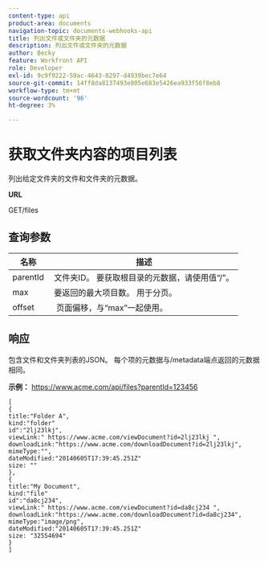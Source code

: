 ```yaml
---
content-type: api
product-area: documents
navigation-topic: documents-webhooks-api
title: 列出文件或文件夹的元数据
description: 列出文件或文件夹的元数据
author: Becky
feature: Workfront API
role: Developer
exl-id: 9c9f9222-59ac-4643-8297-d4939bec7e64
source-git-commit: 14ff8da8137493e805e683e5426ea933f56f8eb8
workflow-type: tm+mt
source-wordcount: '96'
ht-degree: 3%

---
```



# 获取文件夹内容的项目列表

列出给定文件夹的文件和文件夹的元数据。

**URL**

GET/files

## 查询参数

| 名称  | 描述 |
|---|---|
| parentId  | 文件夹ID。 要获取根目录的元数据，请使用值“/”。 |
| max  | 要返回的最大项目数。 用于分页。 |
| offset  |  页面偏移，与“max”一起使用。 |


## 响应

包含文件和文件夹列表的JSON。 每个项的元数据与/metadata端点返回的元数据相同。

**示例：** https://www.acme.com/api/files?parentId=123456

```
[ 
{
title:"Folder A",
kind:"folder"
id":"2lj23lkj",
viewLink:" https://www.acme.com/viewDocument?id=2lj23lkj ",
downloadLink:"https://www.acme.com/downloadDocument?id=2lj23lkj",
mimeType:"",
dateModified:"2014­06­05T17:39:45.251Z"
size: ""
},
{
title:"My Document",
kind:"file"
id":"da8cj234",
viewLink:" https://www.acme.com/viewDocument?id=da8cj234 ",
downloadLink:"https://www.acme.com/downloadDocument?id=da8cj234",
mimeType:"image/png",
dateModified:"2014­06­05T17:39:45.251Z"
size: "32554694"
}
]
```

